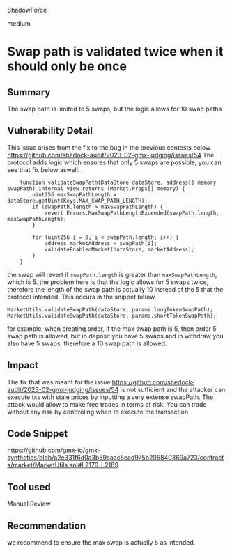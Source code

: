 ShadowForce

medium

# Swap path is validated twice when it should only be once

## Summary
The swap path is limited to 5 swaps, but the logic allows for 10 swap paths
## Vulnerability Detail
This issue arises from the fix to the bug in the previous contests below
https://github.com/sherlock-audit/2023-02-gmx-judging/issues/54
The protocol adds logic which ensures that only 5 swaps are possible, you can see that fix below aswell.
```solidity
    function validateSwapPath(DataStore dataStore, address[] memory swapPath) internal view returns (Market.Props[] memory) {
        uint256 maxSwapPathLength = dataStore.getUint(Keys.MAX_SWAP_PATH_LENGTH);
        if (swapPath.length > maxSwapPathLength) {
            revert Errors.MaxSwapPathLengthExceeded(swapPath.length, maxSwapPathLength);
        }

        for (uint256 i = 0; i < swapPath.length; i++) {
            address marketAddress = swapPath[i];
            validateEnabledMarket(dataStore, marketAddress);
        }
    }
```
the swap will revert if `swapPath.length` is greater than `maxSwapPathLength`, which is 5. the problem here is that the logic allows for 5 swaps twice, therefore the length of the swap path is actually 10 instead of the 5 that the protocol intended. This occurs in the snippet below 
```solidity
MarketUtils.validateSwapPath(dataStore, params.longTokenSwapPath);
MarketUtils.validateSwapPath(dataStore, params.shortTokenSwapPath);
```
for example, when creating order, if the max swap path is 5, then order 5 swap path is allowed, but in deposit you have 5 swaps and 
in withdraw you also have 5 swaps, therefore a 10 swap path is allowed.
## Impact
The fix that was meant for the issue 
https://github.com/sherlock-audit/2023-02-gmx-judging/issues/54
is not sufficient and the attacker can execute txs with stale prices by inputting a very extense swapPath.
The attack would allow to make free trades in terms of risk. You can trade without any risk by conttroling when to execute the transaction
## Code Snippet
https://github.com/gmx-io/gmx-synthetics/blob/a2e331f6d0a3b59aaac5ead975b206840369a723/contracts/market/MarketUtils.sol#L2179-L2189
## Tool used

Manual Review

## Recommendation
we recommend to ensure the max swap is actually 5 as intended.

